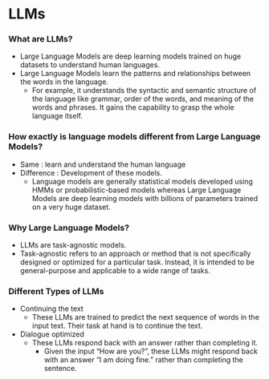 # LLMs
### What are LLMs?

- Large Language Models are deep learning models trained on huge datasets to understand human languages.
- Large Language Models learn the patterns and relationships between the words in the language. 
    - For example, it understands the syntactic and semantic structure of the language like grammar, order of the words, and meaning of the words and phrases. It gains the capability to grasp the whole language itself.

### How exactly is language models different from Large Language Models?

- Same : learn and understand the human language 
- Difference : Development of these models.
    - Language models are generally statistical models developed using HMMs or probabilistic-based models whereas Large Language Models are deep learning models with billions of parameters trained on a very huge dataset.

### Why Large Language Models?
- LLMs are task-agnostic models.
- Task-agnostic refers to an approach or method that is not specifically designed or optimized for a particular task. Instead, it is intended to be general-purpose and applicable to a wide range of tasks.

### Different Types of LLMs
- Continuing the text
    - These LLMs are trained to predict the next sequence of words in the input text. Their task at hand is to continue the text.
- Dialogue optimized
    - These LLMs respond back with an answer rather than completing it. 
        - Given the input “How are you?”, these LLMs might respond back with an answer “I am doing fine.” rather than completing the sentence.
